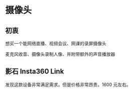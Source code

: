 # 摄像头

## 初衷

想买一个能网络直播、视频会议、网课的录屏摄像头

麦克风收音、摄像头录制人像、并附带额外的声音播放器

## 影石 Insta360 Link

发现这款设备非常满足需求。但是价格非常昂贵。1600 元左右。
